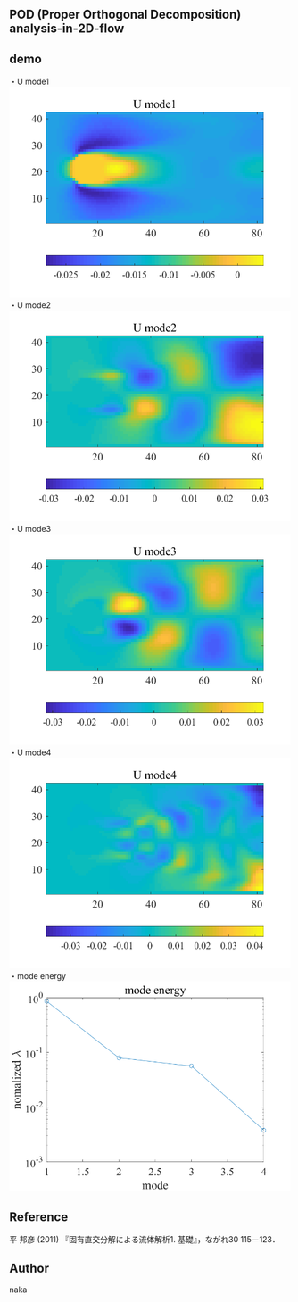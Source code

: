## POD (Proper Orthogonal Decomposition) analysis-in-2D-flow

## demo
・U mode1  
![](img/U_mode1.png)   
・U mode2  
![](img/U_mode2.png)  
・U mode3  
![](img/U_mode3.png)  
・U mode4  
![](img/U_mode4.png) 
・mode energy  
![](img/ModeEnergy.png) 


## Reference
平 邦彦 (2011) 『固有直交分解による流体解析1. 基礎』，ながれ30 115－123．

## Author
naka
